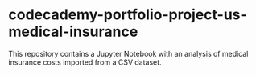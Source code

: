 # codecademy-portfolio-project-us-medical-insurance
This repository contains a Jupyter Notebook with an analysis of medical insurance costs imported from a CSV dataset.
